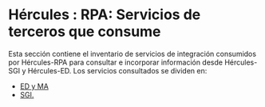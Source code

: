 # Hércules : RPA: Servicios de terceros que consume



Esta sección contiene el inventario de servicios de integración consumidos por Hércules\-RPA para consultar e incorporar información desde Hércules\-SGI y Hércules\-ED. Los servicios consultados se dividen en:

* [ED y MA](/hercules/apis-de-integracion/rpa-servicios-de-terceros-que-consume/ed-y-ma.md "/hercules/apis-de-integracion/rpa-servicios-de-terceros-que-consume/ed-y-ma.md")
* [SGI.](/hercules/apis-de-integracion/rpa-servicios-de-terceros-que-consume/sgi.md "/hercules/apis-de-integracion/rpa-servicios-de-terceros-que-consume/sgi.md")




